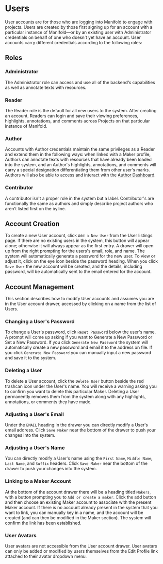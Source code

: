 # Users

User accounts are for those who are logging into Manifold to engage with projects. Users are created by those first signing up for an account with a particular instance of Manifold—or by an existing user with Administrator credentials on behalf of one who doesn't yet have an account. User accounts carry different credentials according to the following roles:

## Roles

### Administrator

The Administrator role can access and use all of the backend's capabilities as well as annotate texts with resources.

### Reader

The Reader role is the default for all new users to the system. After creating an account, Readers can login and save their viewing preferences, highlights, annotations, and comments across Projects on that particular instance of Manifold.

### Author

Accounts with Author credentials maintain the same privileges as a Reader and extend them in the following ways: when linked with a Maker profile, Authors can annotate texts with resources that have already been loaded into the system, and an Author's highlights, annotations, and comments will carry a special designation differentiating them from other user's marks. Authors will also be able to access and interact with the [Author Dashboard](author-dashboard.md).

### Contributor

A contributor isn't a proper role in the system but a label. Contributor's are functionally the same as authors and simply describe project authors who aren't listed first on the byline.

## Account Creation

To create a new User account, click `Add a New User` from the User listings page. If there are no existing users in the system, this button will appear alone; otherwise it will always appear as the first entry. A drawer will open up from the right prompting for the users's email, role, and name. The system will automatically generate a password for the new user. To view or adjust it, click on the eye icon beside the password heading. When you click `Save User` the new account will be created, and the details, including password, will be automatically sent to the email entered for the account.

## Account Management

This section describes how to modify User accounts and assumes you are in the User account drawer, accessed by clicking on a name from the list of Users.

### Changing a User's Password

To change a User's password, click `Reset Password` below the user's name. A prompt will come up asking if you want to Generate a New Password or Set a New Password. If you click `Generate New Password` the system will automatically create a new password and email it to the address on file. If you click `Generate New Password` you can manually input a new password and save it to the system.

### Deleting a User

To delete a User account, click the `Delete User` button beside the red trashcan icon under the User's name.  You will receive a warning asking you to confirm you want to delete this particular Maker. Deleting a User permanently removes them from the system along with any highlights, annotations, or comments they have made.

### Adjusting a User's Email

Under the `EMAIL` heading in the drawer you can directly modify a User's email address. Click `Save Maker` near the bottom of the drawer to push your changes into the system.

### Adjusting a User's Name

You can directly modify a User's name using the `First Name`, `Middle Name`, `Last Name`, and `Suffix` headers. Click `Save Maker` near the bottom of the drawer to push your changes into the system.

### Linking to a Maker Account

At the bottom of the account drawer there will be a heading titled `Makers`, with a button prompting you to `Add or create a maker`. Click the add button and then choose an existing Maker account to associate with the present Maker account. If there is no account already present in the system that you want to link, you can manually key in a name, and the account will be created (and can then be modified in the Maker section). The system will confirm the link has been established.

### User Avatars

User avatars are not accessible from the User account drawer. User avatars can only be added or modified by users themselves from the Edit Profile link attached to their avatar dropdown menu.